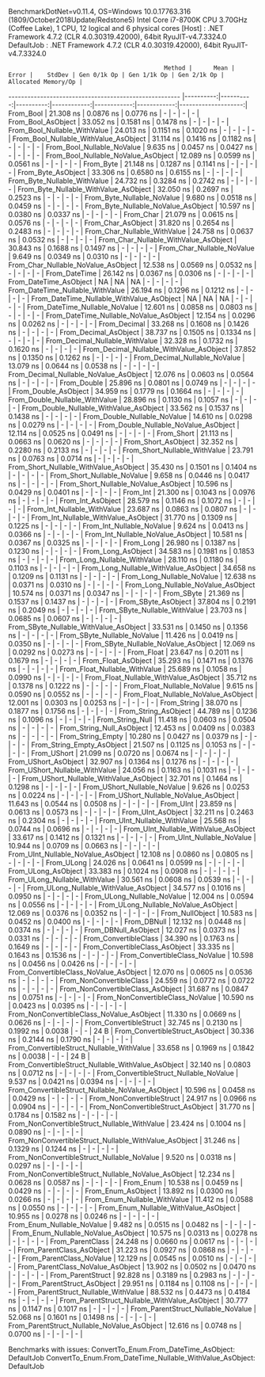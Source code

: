
BenchmarkDotNet=v0.11.4, OS=Windows 10.0.17763.316 (1809/October2018Update/Redstone5)
Intel Core i7-8700K CPU 3.70GHz (Coffee Lake), 1 CPU, 12 logical and 6 physical cores
  [Host]     : .NET Framework 4.7.2 (CLR 4.0.30319.42000), 64bit RyuJIT-v4.7.3324.0
  DefaultJob : .NET Framework 4.7.2 (CLR 4.0.30319.42000), 64bit RyuJIT-v4.7.3324.0


                                                Method |      Mean |     Error |    StdDev | Gen 0/1k Op | Gen 1/1k Op | Gen 2/1k Op | Allocated Memory/Op |
------------------------------------------------------ |----------:|----------:|----------:|------------:|------------:|------------:|--------------------:|
                                             From_Bool | 21.308 ns | 0.0876 ns | 0.0776 ns |           - |           - |           - |                   - |
                                    From_Bool_AsObject | 33.052 ns | 0.1581 ns | 0.1478 ns |           - |           - |           - |                   - |
                          From_Bool_Nullable_WithValue | 24.013 ns | 0.1151 ns | 0.1020 ns |           - |           - |           - |                   - |
                 From_Bool_Nullable_WithValue_AsObject | 31.114 ns | 0.1416 ns | 0.1182 ns |           - |           - |           - |                   - |
                            From_Bool_Nullable_NoValue |  9.635 ns | 0.0457 ns | 0.0427 ns |           - |           - |           - |                   - |
                   From_Bool_Nullable_NoValue_AsObject | 12.089 ns | 0.0599 ns | 0.0561 ns |           - |           - |           - |                   - |
                                             From_Byte | 21.148 ns | 0.1287 ns | 0.1141 ns |           - |           - |           - |                   - |
                                    From_Byte_AsObject | 33.306 ns | 0.6580 ns | 0.6155 ns |           - |           - |           - |                   - |
                          From_Byte_Nullable_WithValue | 24.732 ns | 0.3284 ns | 0.2742 ns |           - |           - |           - |                   - |
                 From_Byte_Nullable_WithValue_AsObject | 32.050 ns | 0.2697 ns | 0.2523 ns |           - |           - |           - |                   - |
                            From_Byte_Nullable_NoValue |  9.680 ns | 0.0518 ns | 0.0459 ns |           - |           - |           - |                   - |
                   From_Byte_Nullable_NoValue_AsObject | 10.597 ns | 0.0380 ns | 0.0337 ns |           - |           - |           - |                   - |
                                             From_Char | 21.079 ns | 0.0615 ns | 0.0576 ns |           - |           - |           - |                   - |
                                    From_Char_AsObject | 31.820 ns | 0.2654 ns | 0.2483 ns |           - |           - |           - |                   - |
                          From_Char_Nullable_WithValue | 24.758 ns | 0.0637 ns | 0.0532 ns |           - |           - |           - |                   - |
                 From_Char_Nullable_WithValue_AsObject | 30.843 ns | 0.1688 ns | 0.1497 ns |           - |           - |           - |                   - |
                            From_Char_Nullable_NoValue |  9.649 ns | 0.0349 ns | 0.0310 ns |           - |           - |           - |                   - |
                   From_Char_Nullable_NoValue_AsObject | 12.538 ns | 0.0569 ns | 0.0532 ns |           - |           - |           - |                   - |
                                         From_DateTime | 26.142 ns | 0.0367 ns | 0.0306 ns |           - |           - |           - |                   - |
                                From_DateTime_AsObject |        NA |        NA |        NA |           - |           - |           - |                   - |
                      From_DateTime_Nullable_WithValue | 26.194 ns | 0.1296 ns | 0.1212 ns |           - |           - |           - |                   - |
             From_DateTime_Nullable_WithValue_AsObject |        NA |        NA |        NA |           - |           - |           - |                   - |
                        From_DateTime_Nullable_NoValue | 12.601 ns | 0.0858 ns | 0.0803 ns |           - |           - |           - |                   - |
               From_DateTime_Nullable_NoValue_AsObject | 12.154 ns | 0.0296 ns | 0.0262 ns |           - |           - |           - |                   - |
                                          From_Decimal | 33.268 ns | 0.1608 ns | 0.1426 ns |           - |           - |           - |                   - |
                                 From_Decimal_AsObject | 38.737 ns | 0.1505 ns | 0.1334 ns |           - |           - |           - |                   - |
                       From_Decimal_Nullable_WithValue | 32.328 ns | 0.1732 ns | 0.1620 ns |           - |           - |           - |                   - |
              From_Decimal_Nullable_WithValue_AsObject | 37.852 ns | 0.1350 ns | 0.1262 ns |           - |           - |           - |                   - |
                         From_Decimal_Nullable_NoValue | 13.079 ns | 0.0644 ns | 0.0538 ns |           - |           - |           - |                   - |
                From_Decimal_Nullable_NoValue_AsObject | 12.076 ns | 0.0603 ns | 0.0564 ns |           - |           - |           - |                   - |
                                           From_Double | 25.896 ns | 0.0801 ns | 0.0749 ns |           - |           - |           - |                   - |
                                  From_Double_AsObject | 34.959 ns | 0.1779 ns | 0.1664 ns |           - |           - |           - |                   - |
                        From_Double_Nullable_WithValue | 28.896 ns | 0.1130 ns | 0.1057 ns |           - |           - |           - |                   - |
               From_Double_Nullable_WithValue_AsObject | 33.562 ns | 0.1537 ns | 0.1438 ns |           - |           - |           - |                   - |
                          From_Double_Nullable_NoValue | 14.610 ns | 0.0298 ns | 0.0279 ns |           - |           - |           - |                   - |
                 From_Double_Nullable_NoValue_AsObject | 12.114 ns | 0.0525 ns | 0.0491 ns |           - |           - |           - |                   - |
                                            From_Short | 21.113 ns | 0.0663 ns | 0.0620 ns |           - |           - |           - |                   - |
                                   From_Short_AsObject | 32.352 ns | 0.2280 ns | 0.2133 ns |           - |           - |           - |                   - |
                         From_Short_Nullable_WithValue | 23.791 ns | 0.0763 ns | 0.0714 ns |           - |           - |           - |                   - |
                From_Short_Nullable_WithValue_AsObject | 35.430 ns | 0.1501 ns | 0.1404 ns |           - |           - |           - |                   - |
                           From_Short_Nullable_NoValue |  9.658 ns | 0.0446 ns | 0.0417 ns |           - |           - |           - |                   - |
                  From_Short_Nullable_NoValue_AsObject | 10.596 ns | 0.0429 ns | 0.0401 ns |           - |           - |           - |                   - |
                                              From_Int | 21.300 ns | 0.1043 ns | 0.0976 ns |           - |           - |           - |                   - |
                                     From_Int_AsObject | 28.579 ns | 0.1146 ns | 0.1072 ns |           - |           - |           - |                   - |
                           From_Int_Nullable_WithValue | 23.687 ns | 0.0863 ns | 0.0807 ns |           - |           - |           - |                   - |
                  From_Int_Nullable_WithValue_AsObject | 31.770 ns | 0.1309 ns | 0.1225 ns |           - |           - |           - |                   - |
                             From_Int_Nullable_NoValue |  9.624 ns | 0.0413 ns | 0.0366 ns |           - |           - |           - |                   - |
                    From_Int_Nullable_NoValue_AsObject | 10.581 ns | 0.0367 ns | 0.0325 ns |           - |           - |           - |                   - |
                                             From_Long | 26.980 ns | 0.1387 ns | 0.1230 ns |           - |           - |           - |                   - |
                                    From_Long_AsObject | 34.583 ns | 0.1981 ns | 0.1853 ns |           - |           - |           - |                   - |
                          From_Long_Nullable_WithValue | 28.110 ns | 0.1180 ns | 0.1103 ns |           - |           - |           - |                   - |
                 From_Long_Nullable_WithValue_AsObject | 34.658 ns | 0.1209 ns | 0.1131 ns |           - |           - |           - |                   - |
                            From_Long_Nullable_NoValue | 12.638 ns | 0.0371 ns | 0.0310 ns |           - |           - |           - |                   - |
                   From_Long_Nullable_NoValue_AsObject | 10.574 ns | 0.0371 ns | 0.0347 ns |           - |           - |           - |                   - |
                                            From_SByte | 21.369 ns | 0.1537 ns | 0.1437 ns |           - |           - |           - |                   - |
                                   From_SByte_AsObject | 37.804 ns | 0.2191 ns | 0.2049 ns |           - |           - |           - |                   - |
                         From_SByte_Nullable_WithValue | 23.703 ns | 0.0685 ns | 0.0607 ns |           - |           - |           - |                   - |
                From_SByte_Nullable_WithValue_AsObject | 33.531 ns | 0.1450 ns | 0.1356 ns |           - |           - |           - |                   - |
                           From_SByte_Nullable_NoValue | 11.426 ns | 0.0419 ns | 0.0350 ns |           - |           - |           - |                   - |
                  From_SByte_Nullable_NoValue_AsObject | 12.069 ns | 0.0292 ns | 0.0273 ns |           - |           - |           - |                   - |
                                            From_Float | 23.647 ns | 0.2011 ns | 0.1679 ns |           - |           - |           - |                   - |
                                   From_Float_AsObject | 35.293 ns | 0.1471 ns | 0.1376 ns |           - |           - |           - |                   - |
                         From_Float_Nullable_WithValue | 25.689 ns | 0.1058 ns | 0.0990 ns |           - |           - |           - |                   - |
                From_Float_Nullable_WithValue_AsObject | 35.712 ns | 0.1378 ns | 0.1222 ns |           - |           - |           - |                   - |
                           From_Float_Nullable_NoValue |  9.615 ns | 0.0590 ns | 0.0552 ns |           - |           - |           - |                   - |
                  From_Float_Nullable_NoValue_AsObject | 12.001 ns | 0.0303 ns | 0.0253 ns |           - |           - |           - |                   - |
                                           From_String | 38.070 ns | 0.1877 ns | 0.1756 ns |           - |           - |           - |                   - |
                                  From_String_AsObject | 44.789 ns | 0.1236 ns | 0.1096 ns |           - |           - |           - |                   - |
                                      From_String_Null | 11.418 ns | 0.0603 ns | 0.0504 ns |           - |           - |           - |                   - |
                             From_String_Null_AsObject | 12.453 ns | 0.0409 ns | 0.0383 ns |           - |           - |           - |                   - |
                                     From_String_Empty | 10.280 ns | 0.0427 ns | 0.0379 ns |           - |           - |           - |                   - |
                            From_String_Empty_AsObject | 21.507 ns | 0.1125 ns | 0.1053 ns |           - |           - |           - |                   - |
                                           From_UShort | 21.099 ns | 0.0720 ns | 0.0674 ns |           - |           - |           - |                   - |
                                  From_UShort_AsObject | 32.907 ns | 0.1364 ns | 0.1276 ns |           - |           - |           - |                   - |
                        From_UShort_Nullable_WithValue | 24.056 ns | 0.1163 ns | 0.1031 ns |           - |           - |           - |                   - |
               From_UShort_Nullable_WithValue_AsObject | 32.701 ns | 0.1464 ns | 0.1298 ns |           - |           - |           - |                   - |
                          From_UShort_Nullable_NoValue |  9.626 ns | 0.0253 ns | 0.0224 ns |           - |           - |           - |                   - |
                 From_UShort_Nullable_NoValue_AsObject | 11.643 ns | 0.0544 ns | 0.0508 ns |           - |           - |           - |                   - |
                                             From_UInt | 23.859 ns | 0.0613 ns | 0.0573 ns |           - |           - |           - |                   - |
                                    From_UInt_AsObject | 32.211 ns | 0.2463 ns | 0.2304 ns |           - |           - |           - |                   - |
                          From_UInt_Nullable_WithValue | 25.568 ns | 0.0744 ns | 0.0696 ns |           - |           - |           - |                   - |
                 From_UInt_Nullable_WithValue_AsObject | 33.617 ns | 0.1412 ns | 0.1321 ns |           - |           - |           - |                   - |
                            From_UInt_Nullable_NoValue | 10.944 ns | 0.0709 ns | 0.0663 ns |           - |           - |           - |                   - |
                   From_UInt_Nullable_NoValue_AsObject | 12.108 ns | 0.0860 ns | 0.0805 ns |           - |           - |           - |                   - |
                                            From_ULong | 24.026 ns | 0.0641 ns | 0.0599 ns |           - |           - |           - |                   - |
                                   From_ULong_AsObject | 33.383 ns | 0.1024 ns | 0.0908 ns |           - |           - |           - |                   - |
                         From_ULong_Nullable_WithValue | 30.561 ns | 0.0608 ns | 0.0539 ns |           - |           - |           - |                   - |
                From_ULong_Nullable_WithValue_AsObject | 34.577 ns | 0.1016 ns | 0.0950 ns |           - |           - |           - |                   - |
                           From_ULong_Nullable_NoValue | 12.004 ns | 0.0594 ns | 0.0556 ns |           - |           - |           - |                   - |
                  From_ULong_Nullable_NoValue_AsObject | 12.069 ns | 0.0376 ns | 0.0352 ns |           - |           - |           - |                   - |
                                       From_NullObject | 10.583 ns | 0.0452 ns | 0.0400 ns |           - |           - |           - |                   - |
                                           From_DBNull | 12.132 ns | 0.0448 ns | 0.0374 ns |           - |           - |           - |                   - |
                                  From_DBNull_AsObject | 12.027 ns | 0.0373 ns | 0.0331 ns |           - |           - |           - |                   - |
                                 From_ConvertibleClass | 34.390 ns | 0.1763 ns | 0.1649 ns |           - |           - |           - |                   - |
                        From_ConvertibleClass_AsObject | 33.335 ns | 0.1643 ns | 0.1536 ns |           - |           - |           - |                   - |
                         From_ConvertibleClass_NoValue | 10.598 ns | 0.0456 ns | 0.0426 ns |           - |           - |           - |                   - |
                From_ConvertibleClass_NoValue_AsObject | 12.070 ns | 0.0605 ns | 0.0536 ns |           - |           - |           - |                   - |
                              From_NonConvertibleClass | 24.559 ns | 0.0772 ns | 0.0722 ns |           - |           - |           - |                   - |
                     From_NonConvertibleClass_AsObject | 31.687 ns | 0.0847 ns | 0.0751 ns |           - |           - |           - |                   - |
                      From_NonConvertibleClass_NoValue | 10.590 ns | 0.0423 ns | 0.0395 ns |           - |           - |           - |                   - |
             From_NonConvertibleClass_NoValue_AsObject | 11.330 ns | 0.0669 ns | 0.0626 ns |           - |           - |           - |                   - |
                                From_ConvertibleStruct | 32.745 ns | 0.2130 ns | 0.1992 ns |      0.0038 |           - |           - |                24 B |
                       From_ConvertibleStruct_AsObject | 30.336 ns | 0.2144 ns | 0.1790 ns |           - |           - |           - |                   - |
             From_ConvertibleStruct_Nullable_WithValue | 33.658 ns | 0.1969 ns | 0.1842 ns |      0.0038 |           - |           - |                24 B |
    From_ConvertibleStruct_Nullable_WithValue_AsObject | 32.140 ns | 0.0803 ns | 0.0712 ns |           - |           - |           - |                   - |
               From_ConvertibleStruct_Nullable_NoValue |  9.537 ns | 0.0421 ns | 0.0394 ns |           - |           - |           - |                   - |
      From_ConvertibleStruct_Nullable_NoValue_AsObject | 10.596 ns | 0.0458 ns | 0.0429 ns |           - |           - |           - |                   - |
                             From_NonConvertibleStruct | 24.917 ns | 0.0966 ns | 0.0904 ns |           - |           - |           - |                   - |
                    From_NonConvertibleStruct_AsObject | 31.770 ns | 0.1784 ns | 0.1582 ns |           - |           - |           - |                   - |
          From_NonConvertibleStruct_Nullable_WithValue | 23.424 ns | 0.1004 ns | 0.0890 ns |           - |           - |           - |                   - |
 From_NonConvertibleStruct_Nullable_WithValue_AsObject | 31.246 ns | 0.1329 ns | 0.1244 ns |           - |           - |           - |                   - |
            From_NonConvertibleStruct_Nullable_NoValue |  9.520 ns | 0.0318 ns | 0.0297 ns |           - |           - |           - |                   - |
   From_NonConvertibleStruct_Nullable_NoValue_AsObject | 12.234 ns | 0.0628 ns | 0.0587 ns |           - |           - |           - |                   - |
                                             From_Enum | 10.538 ns | 0.0459 ns | 0.0429 ns |           - |           - |           - |                   - |
                                    From_Enum_AsObject | 13.892 ns | 0.0300 ns | 0.0266 ns |           - |           - |           - |                   - |
                          From_Enum_Nullable_WithValue | 11.412 ns | 0.0588 ns | 0.0550 ns |           - |           - |           - |                   - |
                 From_Enum_Nullable_WithValue_AsObject | 10.955 ns | 0.0278 ns | 0.0246 ns |           - |           - |           - |                   - |
                            From_Enum_Nullable_NoValue |  9.482 ns | 0.0515 ns | 0.0482 ns |           - |           - |           - |                   - |
                   From_Enum_Nullable_NoValue_AsObject | 10.575 ns | 0.0313 ns | 0.0278 ns |           - |           - |           - |                   - |
                                      From_ParentClass | 24.248 ns | 0.0660 ns | 0.0617 ns |           - |           - |           - |                   - |
                             From_ParentClass_AsObject | 31.223 ns | 0.0927 ns | 0.0868 ns |           - |           - |           - |                   - |
                              From_ParentClass_NoValue | 12.129 ns | 0.0545 ns | 0.0510 ns |           - |           - |           - |                   - |
                     From_ParentClass_NoValue_AsObject | 13.902 ns | 0.0502 ns | 0.0470 ns |           - |           - |           - |                   - |
                                     From_ParentStruct | 92.828 ns | 0.3189 ns | 0.2983 ns |           - |           - |           - |                   - |
                            From_ParentStruct_AsObject | 29.951 ns | 0.1184 ns | 0.1108 ns |           - |           - |           - |                   - |
                  From_ParentStruct_Nullable_WithValue | 88.532 ns | 0.4473 ns | 0.4184 ns |           - |           - |           - |                   - |
         From_ParentStruct_Nullable_WithValue_AsObject | 30.777 ns | 0.1147 ns | 0.1017 ns |           - |           - |           - |                   - |
                    From_ParentStruct_Nullable_NoValue | 52.068 ns | 0.1601 ns | 0.1498 ns |           - |           - |           - |                   - |
           From_ParentStruct_Nullable_NoValue_AsObject | 12.616 ns | 0.0748 ns | 0.0700 ns |           - |           - |           - |                   - |

Benchmarks with issues:
  ConvertTo_Enum.From_DateTime_AsObject: DefaultJob
  ConvertTo_Enum.From_DateTime_Nullable_WithValue_AsObject: DefaultJob
